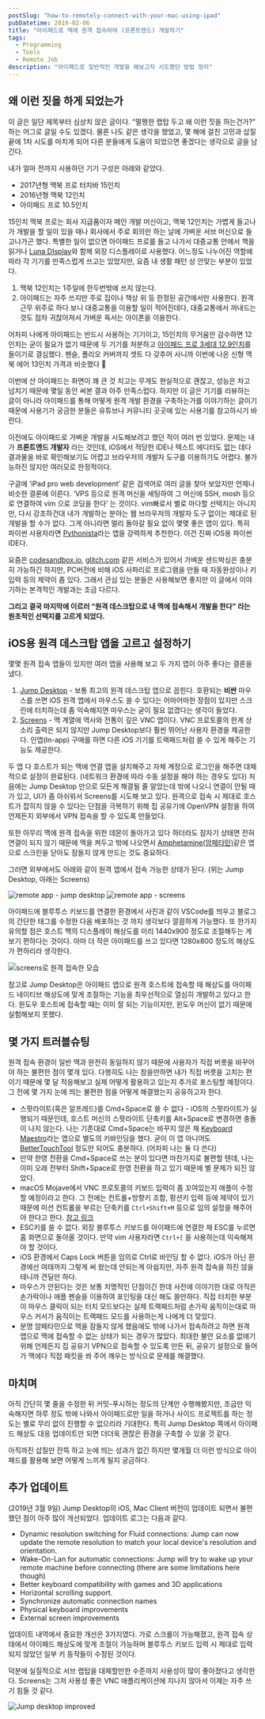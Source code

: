 ```yaml
---
postSlug: "how-to-remotely-connect-with-your-mac-using-ipad"
pubDatetime: 2019-02-06
title: "아이패드로 맥에 원격 접속하여 (프론트엔드) 개발하기"
tags:
  - Programming
  - Tools
  - Remote Job
description: "아이패드로 일반적인 개발을 해보고자 시도했던 방법 정리"
---
```


## 왜 이런 짓을 하게 되었는가

이 글은 일단 제목부터 심상치 않은 글이다. “멀쩡한 랩탑 두고 왜 이런 짓을 하는건가?” 하는 어그로 글일 수도 있겠다. 물론 나도 같은 생각을 했었고, 몇 해에 걸친 고민과 삽질 끝에 1차 시도를 마치게 되어 다른 분들에게 도움이 되었으면 좋겠다는 생각으로 글을 남긴다.

내가 얼마 전까지 사용하던 기기 구성은 아래와 같았다.

- 2017년형 맥북 프로 터치바 15인치
- 2016년형 맥북 12인치
- 아이패드 프로 10.5인치

15인치 맥북 프로는 회사 지급품이자 메인 개발 머신이고, 맥북 12인치는 가볍게 들고나가 개발을 할 일이 있을 때나 회사에서 주로 회의만 하는 날에 가벼운 서브 머신으로 들고나가곤 했다. 특별한 일이 없으면 아이패드 프로를 들고 나가서 대중교통 안에서 책을 읽거나 [Luna DIsplay](https://lunadisplay.com)와 함께 외장 디스플레이로 사용했다. 어느정도 나누어진 역할에 따라 각 기기를 만족스럽게 쓰고는 있었지만, 요즘 내 생활 패턴 상 안맞는 부분이 있었다.

1. 맥북 12인치는 1주일에 한두번밖에 쓰지 않는다.
2. 아이패드는 자주 쓰지만 주로 집이나 책상 위 등 한정된 공간에서만 사용한다. 원격 근무 위주로 하다 보니 대중교통을 이용할 일이 적어진데다, 대중교통에서 꺼내드는 것도 점차 귀찮아져서 가벼운 독서는 아이폰을 이용한다.

어차피 나에게 아이패드는 반드시 사용하는 기기이고, 15인치의 무거움만 감수하면 12인치는 굳이 필요가 없기 때문에 두 기기를 처분하고 [아이패드 프로 3세대 12.9인치](https://www.apple.com/kr/ipad-pro/)를 들이기로 결심했다. 펜슬, 폴리오 커버까지 셋트 다 갖추어 사니까 이번에 나온 신형 맥북 에어 13인치 가격과 비슷했다 💸

이번에 산 아이패드는 화면이 꽤 큰 것 치고는 무게도 현실적으로 괜찮고, 성능은 차고 넘치기 때문에 몇일 동안 써본 결과 아주 만족스럽다. 하지만 이 글은 기기를 리뷰하는 글이 아니라 아이패드를 통해 어떻게 원격 개발 환경을 구축하는가를 이야기하는 글이기 때문에 사용기가 궁금한 분들은 유튜브나 커뮤니티 곳곳에 있는 사용기를 참고하시기 바란다.

이전에도 아이패드로 가벼운 개발을 시도해보려고 했던 적이 여러 번 있었다. 문제는 내가 **프론트엔드 개발자** 라는 것인데, iOS에서 적당한 IDE나 텍스트 에디터도 없는 데다 결과물을 바로 확인해보기도 어렵고 브라우저의 개발자 도구를 이용하기도 어렵다. 불가능하진 않지만 여러모로 한정적이다.

구글에 ‘iPad pro web development’ 같은 검색어로 여러 글을 찾아 보았지만 언제나 비슷한 결론에 이른다. ‘VPS 등으로 원격 머신을 세팅하여 그 머신에 SSH, mosh 등으로 연결하여 vim 으로 코딩을 한다’ 는 것이다. vim빠로서 별로 마다할 선택지는 아니지만, 다시 강조하건대 내가 개발하는 분야는 웹 브라우저의 개발자 도구 없이는 제대로 된 개발을 할 수가 없다. 그게 아니라면 멀리 돌아갈 필요 없이 몇몇 좋은 앱이 있다. 특히 파이썬 사용자라면 [Pythonista](http://omz-software.com/pythonista/)라는 앱을 강력하게 추천한다. 이건 진짜 iOS용 파이썬 IDE다.

요즘은 [codesandbox.io](https://codesandbox.io), [glitch.com](https://glitch.com) 같은 서비스가 있어서 가벼운 샌드박싱은 충분히 가능하긴 하지만, PC버전에 비해 iOS 사파리로 프로그램을 만들 때 자동완성이나 키 입력 등의 제약이 좀 있다. 그래서 관심 있는 분들은 사용해보면 좋지만 이 글에서 이야기하는 본격적인 개발과는 조금 다르다.

**그리고 결국 마지막에 이르러 “원격 데스크탑으로 내 맥에 접속해서 개발을 한다” 라는 원초적인 선택지를 고르게 되었다.**

## iOS용 원격 데스크탑 앱을 고르고 설정하기

몇몇 원격 접속 앱들이 있지만 여러 앱을 사용해 보고 두 가지 앱이 아주 좋다는 결론을 냈다.

1. [Jump Desktop](https://jumpdesktop.com) - 보통 최고의 원격 데스크탑 앱으로 꼽힌다. 호환되는 **비싼** 마우스를 쓰면 iOS 원격 앱에서 마우스도 쓸 수 있다는 어마어마한 장점이 있지만 스크린에 터치하는데 좀 익숙해지면 마우스는 굳이 필요 없겠다는 생각이 들었다.
2. [Screens](https://edovia.com/en/screens-ios/) - 맥 계열에 역사와 전통이 깊은 VNC 앱이다. VNC 프로토콜의 한계 상 소리 출력은 되지 않지만 Jump Desktop보다 훨씬 뛰어난 사용자 환경을 제공한다. 인앱(In-app) 구매를 하면 다른 iOS 기기를 트랙패드처럼 쓸 수 있게 해주는 기능도 제공한다.

두 앱 다 호스트가 되는 맥에 연결 앱을 설치해주고 자체 계정으로 로그인을 해주면 대체적으로 설정이 완료된다. (네트워크 환경에 따라 수동 설정을 해야 하는 경우도 있다) 처음에는 Jump Desktop 만으로 모든게 해결될 줄 알았는데 밖에 나오니 연결이 안될 때가 있고, UI가 좀 아쉬워서 Screens를 시도해 보고 있다. 원격으로 접속 시 제대로 호스트가 잡히지 않을 수 있다는 단점을 극복하기 위해 집 공유기에 OpenVPN 설정을 하여 언제든지 외부에서 VPN 접속을 할 수 있도록 만들었다.

또한 아무리 맥에 원격 접속을 위한 데몬이 돌아가고 있다 하더라도 잠자기 상태면 전혀 연결이 되지 않기 때문에 맥을 켜두고 밖에 나오면서 [Amphetamine(암페타민)](https://itunes.apple.com/kr/app/amphetamine/id937984704?mt=12)같은 앱으로 스크린을 닫아도 잠들지 않게 만드는 것도 중요하다.

그러면 외부에서도 아래와 같이 원격 앱에서 접속 가능한 상태가 된다. (위는 Jump Desktop, 아래는 Screens)

![remote app - jump desktop](https://cl.ly/051211abbcf8/remote-app-jump-desktop.PNG)
![remote app - screens](https://cl.ly/cd251f3443a2/remote-app-screens.PNG)

아이패드에 블루투스 키보드를 연결한 환경에서 사진과 같이 VSCode를 띄우고 블로그의 간단한 태그를 수정한 다음 배포하는 것 까지 생각보다 깔끔하게 가능했다. 또 한가지 유의할 점은 호스트 맥의 디스플레이 해상도를 미리 1440x900 정도로 조절해두는 게 보기 편하다는 것이다. 아마 더 작은 아이패드를 쓰고 있다면 1280x800 정도의 해상도가 편하리라 생각한다.

![screens로 원격 접속한 모습](https://cl.ly/309a15125452/remote-connect.JPG)

참고로 Jump Desktop은 아이패드 앱으로 원격 호스트에 접속할 때 해상도를 아이패드 네이티브 해상도에 맞게 조절하는 기능을 최우선적으로 열심히 개발하고 있다고 한다. 윈도우 호스트에 접속할 때는 이미 잘 되는 기능이지만, 윈도우 머신이 없기 때문에 실험해보지 못했다.

## 몇 가지 트러블슈팅

원격 접속 환경이 일반 맥과 완전히 동일하지 않기 때문에 사용자가 직접 버릇을 바꾸어야 하는 불편한 점이 몇개 있다. 다행히도 나는 참을만하면 내가 직접 버릇을 고치는 편이기 때문에 몇 달 적응해보고 실제 어떻게 활용하고 있는지 추가로 포스팅할 예정이다. 그 전에 몇 가지 눈에 띄는 불편한 점을 어떻게 해결했는지 공유하고자 한다.

- 스팟라이트(혹은 알프레드)를 Cmd+Space로 쓸 수 없다 - iOS의 스팟라이트가 실행되기 때문인데, 호스트 머신의 스팟라이트 단축키를 Alt+Space로 변경하면 충돌이 나지 않는다. 나는 기존대로 Cmd+Space는 바꾸지 않은 채 [Keyboard Maestro](https://www.keyboardmaestro.com/main/)라는 앱으로 별도의 키바인딩을 했다. 굳이 이 앱 아니어도 [BetterTouchTool](https://folivora.ai) 정도만 되어도 충분하다. (어차피 나는 둘 다 쓴다)
- 만약 한영 전환을 Cmd+Space로 쓰는 분이 있다면 마찬가지로 불편할 텐데, 나는 이미 오래 전부터 Shift+Space로 한영 전환을 하고 있기 때문에 별 문제가 되진 않았다.
- macOS Mojave에서 VNC 프로토콜의 키보드 입력이 좀 꼬여있는지 애플이 수정할 예정이라고 한다. 그 전에는 컨트롤+방향키 조합, 펑션키 입력 등에 제약이 있기 때문에 미션 컨트롤을 부르는 단축키를 `Ctrl+Shift+M` 등으로 임의 설정을 해주어야 한다고 한다. [참고 링크](https://help.edovia.com/hc/en-us/articles/360011679794-3-finger-swipe-gestures-are-not-working-with-macOS-10-14-Mojave)
- ESC키를 쓸 수 없다. 외장 블루투스 키보드를 아이패드에 연결한 채 ESC를 누르면 홈 화면으로 돌아올 것이다. 만약 vim 사용자라면 `Ctrl+[` 을 사용하는데 익숙해져야 할 것이다.
- iOS 환경에서 Caps Lock 버튼을 임의로 Ctrl로 바인딩 할 수 없다. iOS가 아닌 환경에선 여태까지 그렇게 써 왔는데 안되는게 아쉽지만, 자주 원격 접속을 하진 않을 테니까 견딜만 하다.
- 마우스가 안된다는 것은 보통 치명적인 단점이긴 한데 사전에 이야기한 대로 아직은 손가락이나 애플 펜슬을 이용하여 포인팅을 대신 해도 쓸만하다. 직접 터치한 부분이 마우스 클릭이 되는 터치 모드보다는 실제 트랙패드처럼 손가락 움직이는대로 마우스 커서가 움직이는 트랙패드 모드를 사용하는게 나에게 더 맞았다.
- 분명 암페타민으로 맥을 잠들지 않게 했음에도 밖에 나가서 접속하려고 하면 원격 앱으로 맥에 접속할 수 없는 상태가 되는 경우가 많았다. 최대한 불안 요소를 없애기 위해 언제든지 집 공유기 VPN으로 접속할 수 있도록 만든 뒤, 공유기 설정으로 들어가 맥에다 직접 패킷을 쏴 주어 깨우는 방식으로 문제를 해결했다.

## 마치며

아직 간단히 몇 줄을 수정한 뒤 커밋-푸시하는 정도의 단계만 수행해봤지만, 조금만 익숙해지면 하루 정도 밖에 나와서 아이패드로만 일을 하거나 사이드 프로젝트를 하는 정도는 별로 무리 없이 진행할 수 없으리라 기대한다. 특히 Jump Desktop 쪽에서 아이패드 해상도 대응 업데이트만 되면 더더욱 괜찮은 환경을 구축할 수 있을 것 같다.

아직까진 삽질만 잔뜩 하고 눈에 띄는 성과가 없긴 하지만 몇개월 더 이런 방식으로 아이패드를 활용해 보면 어떻게 느끼게 될지 궁금하다.

## 추가 업데이트

(2019년 3월 9일) Jump Desktop의 iOS, Mac Client 버전이 업데이트 되면서 불편했던 점이 아주 많이 개선되었다. 업데이트 로그는 다음과 같다.

- Dynamic resolution switching for Fluid connections: Jump can now update the remote resolution to match your local device's resolution and orientation.
- Wake-On-Lan for automatic connections: Jump will try to wake up your remote machine before connecting (there are some limitations here though)
- Better keyboard compatibility with games and 3D applications
- Horizontal scrolling support.
- Synchronize automatic connection names
- Physical keyboard improvements
- External screen improvements

업데이트 내역에서 중요한 개선은 3가지였다. 가로 스크롤이 가능해졌고, 원격 접속 상태에서 아이패드 해상도에 맞게 조절이 가능하며 블루투스 키보드 입력 시 제대로 입력되지 않았던 일부 키 동작들이 수정된 것이다.

덕분에 실질적으로 서브 랩탑을 대체할만한 수준까지 사용성이 많이 좋아졌다고 생각한다. Screens는 그저 사용성 좋은 VNC 애플리케이션에 지나지 않아서 이제는 자주 쓰기 힘들 것 같다.

![Jump desktop improved](https://cl.ly/08a4aacac432/remote-connect-2.png)
